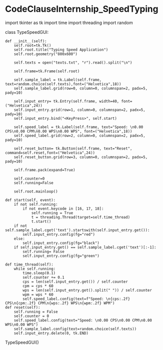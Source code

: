 # CodeClauseInternship_SpeedTyping
import tkinter as tk
import time
import threading
import random

class TypeSpeedGUI:

    def __init__(self):
        self.root=tk.Tk()
        self.root.title("Typing Speed Application")
        self.root.geometry("800x600")

        self.texts = open("texts.txt", "r").read().split("\n")

        self.frame=tk.Frame(self.root)

        self.sample_label = tk.Label(self.frame, text=random.choice(self.texts),font=("Helvetica",18))
        self.sample_label.grid(row=0, column=0, columnspan=2, padx=5, pady=10)

        self.input_entry= tk.Entry(self.frame, width=40, font=("Helvetica",24))
        self.input_entry.grid(row=1, column=0, columnspan=2, padx=5, pady=10)
        self.input_entry.bind("<KeyPress>", self.start)

        self.speed_label = tk.Label(self.frame, text="Speed: \n0.00 CPS\n0.00 CPM\n0.00 WPS\n0.00 WPS", font=("Helvetica",18))
        self.speed_label.grid(row=2, column=0, columnspan=2, padx=5, pady=10)

        self.reset_button= tk.Button(self.frame, text="Reset", command=self.reset,font=("Helvetica",24))
        self.reset_button.grid(row=3, column=0, columnspan=2, padx=5, pady=10)

        self.frame.pack(expand=True)

        self.counter=0
        self.running=False

        self.root.mainloop()

    def start(self, event):
        if not self.running:
            if not event.keycode in [16, 17, 18]:
                self.running = True
                t = threading.Thread(target=self.time_thread)
                t.start()
        if not self.sample_label.cget('text').startswith(self.input_entry.get()):
            self.input_entry.config(fg="red")
        else:
            self.input_entry.config(fg="black")
        if self.input_entry.get() == self.sample_label.cget('text')[:-1]:
            self.running= False
            self.input_entry.config(fg="green")

    def time_thread(self):
        while self.running:
            time.sleep(0.1)
            self.counter += 0.1
            cps = len(self.input_entry.get()) / self.counter
            cpm = cps * 60
            wps = len(self.input_entry.get().split(" ")) / self.counter
            wpm = wps * 60
            self.speed_label.config(text=f"Speed: \n{cps:.2f} CPS\n{cpm:.2f} CPM\n{wps:.2f} WPS\n{wpm:.2f} WPM")
    def reset(self):
        self.running = False
        self.counter = 0
        self.speed_label.config(text="Speed: \n0.00 CPS\n0.00 CPM\n0.00 WPS\n0.00 WPS")
        self.sample_label.config(text=random.choice(self.texts))
        self.input_entry.delete(0, tk.END)

TypeSpeedGUI()
